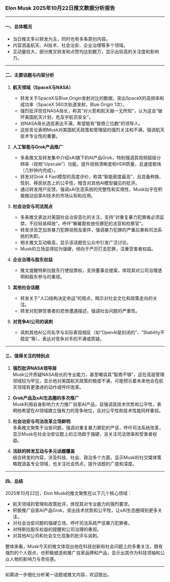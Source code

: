 ### Elon Musk 2025年10月22日推文数据分析报告

---

#### 一、总体概况

- 当日推文多以转发为主，同时也有多条原创内容。
- 内容涵盖航天、AI技术、社会治安、企业治理等多个领域。
- 互动量较大，部分推文转发和点赞均达到数万，显示出较高的关注度和影响力。

---

#### 二、主要话题与内容分析

1. **航天领域（SpaceX与NASA）**
   - 转发关于SpaceX与Blue Origin发射对比的数据，突出SpaceX的高频率和成功率（SpaceX 560次轨道发射，Blue Origin 1次）。
   - 强烈批评现任NASA局长，称其“对火箭和航天器一无所知”，认为这会“破坏美国航天计划，危及宇航员安全”。
   - 对NASA局长选拔表达不满，希望能有“智商三位数”的领导人。
   - 这些言论表明Musk对美国航天政策和管理层的强烈关注和不满，强调航天技术专业性的重要。

2. **人工智能与Grok产品推广**
   - 多条推文及转发集中介绍xAI旗下的AI产品Grok，特别强调其视频超级分辨率（视频“Upscale”）功能，提升视频清晰度和HDR质量，且速度极快（几秒钟内完成）。
   - 转发对Grok 4 Fast模型的高度评价，称其“智能密度最高”，且具备种族、性别、移民状态上的公平性，暗含对其他AI模型偏见的批评。
   - 通过转发用户反馈，强调xAI生态系统的完整性和实用性，Musk似乎在积极推动自家AI技术的市场认知和应用。

3. **社会治安与司法观点**
   - 多条推文表达对美国社会治安恶化的关注，支持“对重复暴力犯罪者必须监禁，不应轻易释放”，呼吁“解雇那些放任罪犯的法官和检察官”。
   - 转发涉及芝加哥暴力犯罪视频及案件，强调暴力犯罪的严重后果和司法系统的失职。
   - 相关推文互动极高，显示该话题在公众中引发广泛讨论。
   - Musk的立场显得较为强硬，倾向于严厉打击犯罪，注重受害者权益。

4. **企业治理与股东权益**
   - 推文提醒特斯拉股东行使投票权，支持董事会提案，体现其对公司治理透明和股东参与的重视。

5. **其他社会话题**
   - 转发关于“人口结构决定命运”的观点，暗示对社会文化和政策走向的关注。
   - 转发对犯罪受害者的悲惨遭遇描述，强调社会问题的严重性。

6. **对竞争AI公司的讽刺**
   - 讽刺其他AI公司名字与实际表现相反（如“OpenAI是封闭的”、“Stability不稳定”等），表达对竞争对手的不满或质疑。

---

#### 三、值得关注的特别点

1. **强烈批评NASA领导层**  
   Musk公开质疑NASA局长的专业能力，甚至嘲讽其“智商不够”，这在高层管理领域较为罕见，显示他对美国航天政策的极度不满，可能预示着未来他会在航天领域有更激进的动作或呼吁改革。

2. **Grok产品及xAI生态圈的多次推广**  
   Musk利用自身影响力大力推广自家AI产品，且强调其技术优势和公平性，表明他希望在AI领域建立强有力的竞争地位，且对公平性和技术性能同样重视。

3. **社会治安与司法改革立场鲜明**  
   多条推文聚焦于治安问题，强调对重复暴力罪犯的严惩，呼吁司法系统改革，显示Musk在社会治安议题上的立场趋于强硬，且关注司法效率和受害者权益。

4. **活跃的转发互动与多元话题覆盖**  
   结合转发的内容，涉及科技、社会、政治多个方面，显示Musk的社交媒体策略既涵盖专业领域，也关注社会热点，提升话题的广度和深度。

---

#### 四、总结

2025年10月22日，Elon Musk的推文聚焦在以下几个核心领域：

- 航天领域的管理和政策批评，体现其对专业能力的强烈要求。
- 积极推广自家AI产品Grok，突出技术优势和公平性，让xAI生态圈得到更多关注。
- 对社会治安问题的强硬立场，呼吁司法系统严惩暴力犯罪者。
- 对特斯拉股东权益的提醒和公司治理的重视。
- 对其他AI公司和社会文化现象的批评与讽刺。

整体来看，Musk今天的推文体现出他在科技创新和社会问题上的多重关注，既有强烈的个人观点，也积极塑造和推广自家品牌和产品，显示出其作为科技领袖和公众人物的影响力与责任感。

---

如需进一步细化分析某一话题或推文内容，欢迎提出。